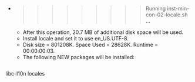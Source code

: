 * >>>>>>>>> Running inst-min-con-02-locale.sh ...
  * After this operation, 20.7 MB of additional disk space will be used.
  * Install locale and set it to use en_US.UTF-8.
  * Disk size = 801208K. Space Used = 28628K. Runtime = 00:00:00:03.
  * The following NEW packages will be installed:
  ```bash
libc-l10n locales
  ```
